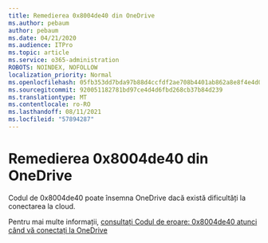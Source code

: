```yaml
---
title: Remedierea 0x8004de40 din OneDrive
ms.author: pebaum
author: pebaum
ms.date: 04/21/2020
ms.audience: ITPro
ms.topic: article
ms.service: o365-administration
ROBOTS: NOINDEX, NOFOLLOW
localization_priority: Normal
ms.openlocfilehash: 05fb353dd7bda97b88d4ccfdf2ae708b4401ab862a8e8f4e4d0246b75011cad0
ms.sourcegitcommit: 920051182781bd97ce4d4d6fbd268cb37b84d239
ms.translationtype: MT
ms.contentlocale: ro-RO
ms.lasthandoff: 08/11/2021
ms.locfileid: "57894287"
---
```

# <a name="fix-0x8004de40-error-in-onedrive"></a>Remedierea 0x8004de40 din OneDrive

Codul de 0x8004de40 poate însemna OneDrive dacă există dificultăți la conectarea la cloud. 

Pentru mai multe informații, [consultați Codul de eroare: 0x8004de40 atunci când vă conectați la OneDrive](https://docs.microsoft.com/sharepoint/troubleshoot/administration/error-0x8004de40-in-onedrive)